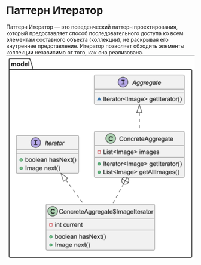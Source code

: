 # Паттерн Итератор
Паттерн Итератор — это поведенческий паттерн проектирования, который предоставляет способ последовательного доступа ко всем элементам составного объекта (коллекции), не раскрывая его внутреннее представление. Итератор позволяет обходить элементы коллекции независимо от того, как она реализована.
![img.png](img.png)